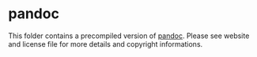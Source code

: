 # pandoc

This folder contains a precompiled version of [pandoc](https://pandoc.org/index.html). Please see website and license file for more details and copyright informations.
